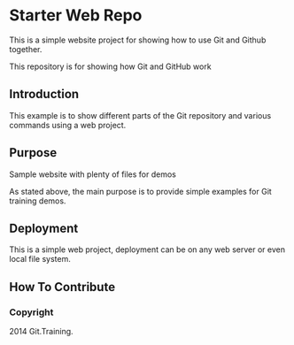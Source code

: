 # Starter Web Repo

This is a simple website project for
showing how to use Git and Github together.

This repository is for showing how Git and GitHub work

## Introduction

This example is to show different parts
of the Git repository and various commands
using a web project.

## Purpose

Sample website with plenty of files for demos

As stated above, the main purpose is to provide
simple examples for Git training demos.

## Deployment

This is a simple web project, deployment can be
on any web server or even local file system.

## How To Contribute

### Copyright

2014 Git.Training.